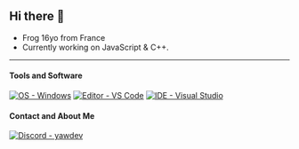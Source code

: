 ## Hi there 👋
- Frog 16yo from France
- Currently working on JavaScript & C++.

---

#### Tools and Software
[![OS - Windows](https://img.shields.io/badge/OS-WINDOWS-blue?style=for-the-badge&logo=windows)](https://www.microsoft.com/windows/)
[![Editor - VS Code](https://img.shields.io/badge/Editor-VS%20Code-blue?style=for-the-badge&logo=visual-studio-code)](https://code.visualstudio.com/)
[![IDE - Visual Studio](https://img.shields.io/badge/IDE-Visual%20Studio-blueviolet?style=for-the-badge&logo=visual-studio)](https://visualstudio.com/)

#### Contact and About Me
[![Discord - yawdev](https://img.shields.io/badge/Discord-frogontopppp-blueviolet?style=for-the-badge&logo=discord&logoColor=white)](https://discord.com/users/1167566471493333043)
